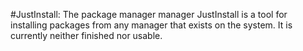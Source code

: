 #JustInstall: The package manager manager
JustInstall is a tool for installing packages from any manager that exists on the system. It is currently neither finished nor usable.
